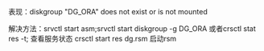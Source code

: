 表现：diskgroup "DG_ORA" does not exist or is not mounted

解决方法：srvctl start asm;srvctl start diskgroup -g DG_ORA
或者crsctl stat res -t; 查看服务状态
crsctl start res dg.rsm 启动rsm

